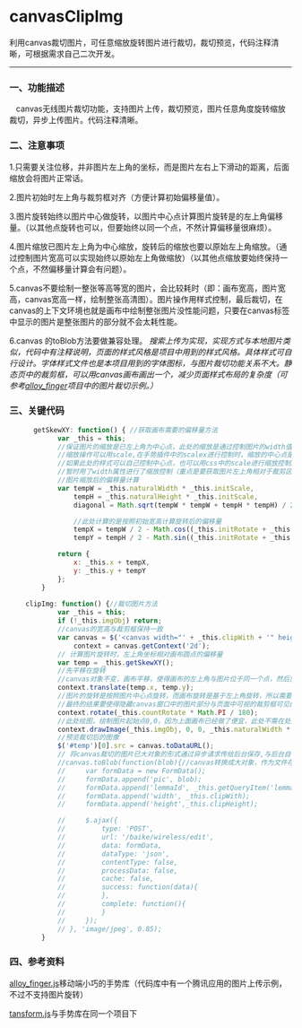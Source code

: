 # canvasClipImg
利用canvas裁切图片，可任意缩放旋转图片进行裁切，裁切预览，代码注释清晰，可根据需求自己二次开发。

---

### 一、功能描述
    canvas无线图片裁切功能，支持图片上传，裁切预览，图片任意角度旋转缩放裁切，异步上传图片。代码注释清晰。

### 二、注意事项 
1.只需要关注位移，并非图片左上角的坐标，而是图片左右上下滑动的距离，后面缩放会将图片正常话。

2.图片初始时左上角与裁剪框对齐（方便计算初始偏移量值）。

3.图片旋转始终以图片中心做旋转，以图片中心点计算图片旋转是的左上角偏移量。（以其他点旋转也可以，但要始终以同一个点，不然计算偏移量很麻烦）。

4.图片缩放已图片左上角为中心缩放，旋转后的缩放也要以原始左上角缩放。（通过控制图片宽高可以实现始终以原始左上角做缩放）（以其他点缩放要始终保持一个点，不然偏移量计算会有问题）。

5.canvas不要绘制一整张等高等宽的图片，会比较耗时（即：画布宽高，图片宽高，canvas宽高一样，绘制整张高清图）。图片操作用样式控制，最后裁切，在canvas的上下文环境也就是画布中绘制整张图片没性能问题，只要在canvas标签中显示的图片是整张图片的部分就不会太耗性能。

6.canvas 的toBlob方法要做兼容处理。
*搜索上传为实现，实现方式与本地图片类似，代码中有注释说明，页面的样式风格是项目中用到的样式风格。具体样式可自行设计。字体样式文件也是本项目用到的字体图标，与图片裁切功能关系不大。静态页中的裁剪框，可以用canvas画布画出一个，减少页面样式布局的复杂度（可参考[alloy_finger](https://github.com/AlloyTeam/AlloyFinger)项目中的图片裁切示例。）*

### 三、关键代码
``` javascript
      getSkewXY: function() { //获取画布需要的偏移量方法
			var _this = this;
			//保证图片的缩放是已左上角为中心点，此处的缩放是通过控制图片的width值进行的，可以保证以左上角为中心的。
			//缩放操作可以用scale,在手势插件中的scalex进行控制时，缩放的中心点是不定的，根据手势的变化而变化，无法进行计算，
			//如果此处的样式可以自己控制中心点，也可以用css中的scale进行缩放控制。
			//暂时用了width属性进行了缩放控制（重点是要获取图片左上角相对于裁剪区的坐标位置）
			//图片缩放后的偏移量计算
			var tempW = _this.naturalWidth * _this.initScale,
				tempH = _this.naturalHeight * _this.initScale,
				diagonal = Math.sqrt(tempW * tempW + tempH * tempH) / 2, //对角线长度的一半

				//此处计算的是按照初始宽高计算旋转后的偏移量
				tempX = tempW / 2 - Math.cos((_this.initRotate + _this.countRotate) * Math.PI / 180) * diagonal,
				tempY = tempH / 2 - Math.sin((_this.initRotate + _this.countRotate) * Math.PI / 180) * diagonal;

			return {
				x: _this.x + tempX,
				y: _this.y + tempY
			};
		}
    
    clipImg: function() {//裁切图片方法
			var _this = this;
			if (!_this.imgObj) return;
			//canvas的宽高与裁剪框保持一致
			var canvas = $('<canvas width="' + _this.clipWith + '" height="' + _this.clipHeight + '"></canvas>')[0],
				context = canvas.getContext('2d');
			// 计算图片旋转时，左上角坐标相对画布圆点的偏移量
			var temp = _this.getSkewXY();
			//先平移在旋转
			//canvas对象不变，画布平移，使得画布的左上角与图片位于同一个点，然后旋转画布，达到裁剪看中看到的图片部分与canvas绘制的部分一致
			context.translate(temp.x, temp.y);
			//图片的旋转是按照图片中心点旋转，而画布旋转是基于左上角旋转，所以需要先计算偏移量，在旋转
			//最终的结果要使得隐藏canvas窗口中的图片部分与页面中可视的裁剪框可见的图片部分保持一致，才能得到正确的裁剪图片
			context.rotate(_this.countRotate * Math.PI / 180);
			//此处绘图，绘制图片起始点0,0，因为上面画布已经做了便宜，此处不需在处理。将图像绘制在调整后的画布上
			context.drawImage(_this.imgObj, 0, 0, _this.naturalWidth * _this.initScale, _this.naturalHeight * _this.initScale);
			//预览裁切后的图像
			$('#temp')[0].src = canvas.toDataURL();
			// 将canvas裁切的图片已大对象的形式通过异步请求传给后台保存,与后台自行配合实现
			//canvas.toBlob(function(blob){//canvas转换成大对象，作为文件存储
			//     var formData = new FormData();
			//     formData.append('pic', blob);
			//     formData.append('lemmaId', _this.getQueryItem('lemmaId'));
			//     formData.append('width', _this.clipWith);
			//     formData.append('height',_this.clipHeight);

			//     $.ajax({
			//         type: 'POST',
			//         url: '/baike/wireless/edit',
			//         data: formData,
			//         dataType: 'json',
			//         contentType: false,
			//         processData: false,
			//         cache: false,
			//         success: function(data){
			//         },
			//         complete: function(){
			//         }
			//     });
			// }, 'image/jpeg', 0.85);
		}
```


### 四、参考资料
[alloy_finger.js](https://github.com/AlloyTeam/AlloyFinger)移动端小巧的手势库（代码库中有一个腾讯应用的图片上传示例，不过不支持图片旋转）

[tansform.js](https://github.com/AlloyTeam/AlloyFinger/tree/master/transformjs)与手势库在同一个项目下
